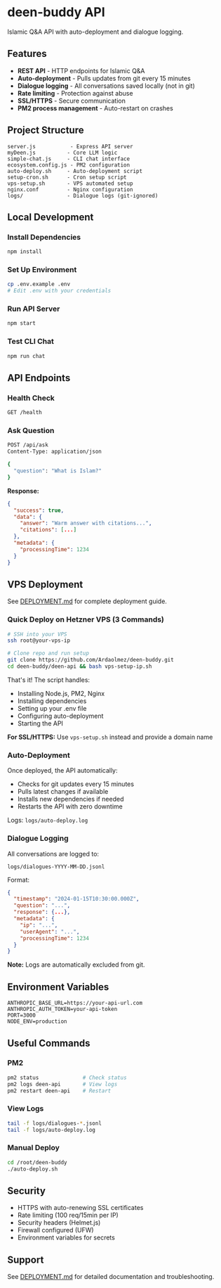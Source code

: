 # deen-buddy API

Islamic Q&A API with auto-deployment and dialogue logging.

## Features

- **REST API** - HTTP endpoints for Islamic Q&A
- **Auto-deployment** - Pulls updates from git every 15 minutes
- **Dialogue logging** - All conversations saved locally (not in git)
- **Rate limiting** - Protection against abuse
- **SSL/HTTPS** - Secure communication
- **PM2 process management** - Auto-restart on crashes

## Project Structure

```
server.js           - Express API server
myDeen.js          - Core LLM logic
simple-chat.js     - CLI chat interface
ecosystem.config.js - PM2 configuration
auto-deploy.sh     - Auto-deployment script
setup-cron.sh      - Cron setup script
vps-setup.sh       - VPS automated setup
nginx.conf         - Nginx configuration
logs/              - Dialogue logs (git-ignored)
```

## Local Development

### Install Dependencies
```bash
npm install
```

### Set Up Environment
```bash
cp .env.example .env
# Edit .env with your credentials
```

### Run API Server
```bash
npm start
```

### Test CLI Chat
```bash
npm run chat
```

## API Endpoints

### Health Check
```bash
GET /health
```

### Ask Question
```bash
POST /api/ask
Content-Type: application/json

{
  "question": "What is Islam?"
}
```

**Response:**
```json
{
  "success": true,
  "data": {
    "answer": "Warm answer with citations...",
    "citations": [...]
  },
  "metadata": {
    "processingTime": 1234
  }
}
```

## VPS Deployment

See [DEPLOYMENT.md](DEPLOYMENT.md) for complete deployment guide.

### Quick Deploy on Hetzner VPS (3 Commands)

```bash
# SSH into your VPS
ssh root@your-vps-ip

# Clone repo and run setup
git clone https://github.com/Ardaolmez/deen-buddy.git
cd deen-buddy/deen-api && bash vps-setup-ip.sh
```

That's it! The script handles:
- Installing Node.js, PM2, Nginx
- Installing dependencies
- Setting up your .env file
- Configuring auto-deployment
- Starting the API

**For SSL/HTTPS:** Use `vps-setup.sh` instead and provide a domain name

### Auto-Deployment

Once deployed, the API automatically:
- Checks for git updates every 15 minutes
- Pulls latest changes if available
- Installs new dependencies if needed
- Restarts the API with zero downtime

Logs: `logs/auto-deploy.log`

### Dialogue Logging

All conversations are logged to:
```
logs/dialogues-YYYY-MM-DD.jsonl
```

Format:
```json
{
  "timestamp": "2024-01-15T10:30:00.000Z",
  "question": "...",
  "response": {...},
  "metadata": {
    "ip": "...",
    "userAgent": "...",
    "processingTime": 1234
  }
}
```

**Note:** Logs are automatically excluded from git.

## Environment Variables

```env
ANTHROPIC_BASE_URL=https://your-api-url.com
ANTHROPIC_AUTH_TOKEN=your-api-token
PORT=3000
NODE_ENV=production
```

## Useful Commands

### PM2
```bash
pm2 status              # Check status
pm2 logs deen-api       # View logs
pm2 restart deen-api    # Restart
```

### View Logs
```bash
tail -f logs/dialogues-*.jsonl
tail -f logs/auto-deploy.log
```

### Manual Deploy
```bash
cd /root/deen-buddy
./auto-deploy.sh
```

## Security

- HTTPS with auto-renewing SSL certificates
- Rate limiting (100 req/15min per IP)
- Security headers (Helmet.js)
- Firewall configured (UFW)
- Environment variables for secrets

## Support

See [DEPLOYMENT.md](DEPLOYMENT.md) for detailed documentation and troubleshooting.
